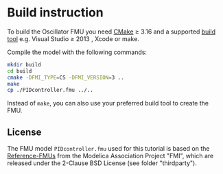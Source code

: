 # Build instruction

To build the Oscillator FMU you need [CMake](https://cmake.org/) &GreaterEqual; 3.16 and a supported [build tool](https://cmake.org/cmake/help/latest/manual/cmake-generators.7.html) e.g. Visual Studio &GreaterEqual; 2013 , Xcode or make.

Compile the model with the following commands:

```bash
mkdir build
cd build
cmake -DFMI_TYPE=CS -DFMI_VERSION=3 ..
make
cp ./PIDcontroller.fmu ../..
```

Instead of `make`, you can also use your preferred build tool to create the FMU.

## License

The FMU model `PIDcontroller.fmu` used for this tutorial is based on the [Reference-FMUs](https://github.com/modelica/Reference-FMUs) from the Modelica Association Project "FMI", which are released under the 2-Clause BSD License (see folder "thirdparty"). 
